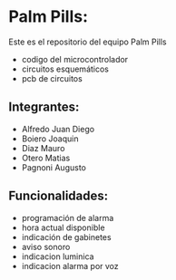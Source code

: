 # Palm Pills:
Este es el repositorio del equipo Palm Pills
- codigo del microcontrolador
- circuitos esquemáticos
- pcb de circuitos

## Integrantes:
- Alfredo Juan Diego 
- Boiero  Joaquin
- Diaz Mauro
- Otero Matias
- Pagnoni Augusto

## Funcionalidades:
- programación de alarma
- hora actual disponible
- indicación de gabinetes
- aviso sonoro
- indicacion luminica
- indicacion alarma por voz
